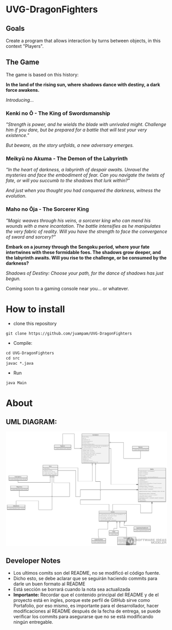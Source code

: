 # UVG-DragonFighters
## Goals
Create a program that allows interaction by turns between objects, in this context "Players".
## The Game
The game is based on this history:

**In the land of the rising sun, where shadows dance with destiny, a dark force awakens.**

*Introducing...*

### Kenki no Ō - The King of Swordsmanship

*"Strength is power, and he wields the blade with unrivaled might. Challenge him if you dare, but be prepared for a battle that will test your very existence."*

*But beware, as the story unfolds, a new adversary emerges.*

### Meikyū no Akuma - The Demon of the Labyrinth

*"In the heart of darkness, a labyrinth of despair awaits. Unravel the mysteries and face the embodiment of fear. Can you navigate the twists of fate, or will you succumb to the shadows that lurk within?"*

*And just when you thought you had conquered the darkness, witness the evolution.*

### Maho no Ōja - The Sorcerer King

*"Magic weaves through his veins, a sorcerer king who can mend his wounds with a mere incantation. The battle intensifies as he manipulates the very fabric of reality. Will you have the strength to face the convergence of sword and sorcery?"*

**Embark on a journey through the Sengoku period, where your fate intertwines with these formidable foes. The shadows grow deeper, and the labyrinth awaits. Will you rise to the challenge, or be consumed by the darkness?**

*Shadows of Destiny: Choose your path, for the dance of shadows has just begun.*

Coming soon to a gaming console near you... or whatever.

# How to install
- clone this repository
```
git clone https://github.com/juampam/UVG-DragonFighters
```
- Compile:
```
cd UVG-DragonFighters
cd src
javac *.java
```
- Run
```
java Main
```

# About
## UML DIAGRAM:
![UML-Classes](https://github.com/juampam/UVG-DragonFighters/blob/main/img/Game.png)

## Developer Notes
- Los ultimos comits son del README, no se modificó el código fuente.
- Dicho esto, se debe aclarar que se seguirán haciendo commits para darle un buen formato al README
- Está sección se borrará cuando la nota sea actualizada
- **Importante:** Recordar que el contenido principal del README y de el proyecto está en ingles, porque este perfil de GitHub sirve como Portafolio, por eso mismo, es importante para el desarrollador, hacer modificaciones al README después de la fecha de entrega, se puede verificar los commits para asegurarse que no se está modificando ningún entregable.


